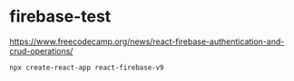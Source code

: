 # firebase-test

https://www.freecodecamp.org/news/react-firebase-authentication-and-crud-operations/

```
npx create-react-app react-firebase-v9
```



